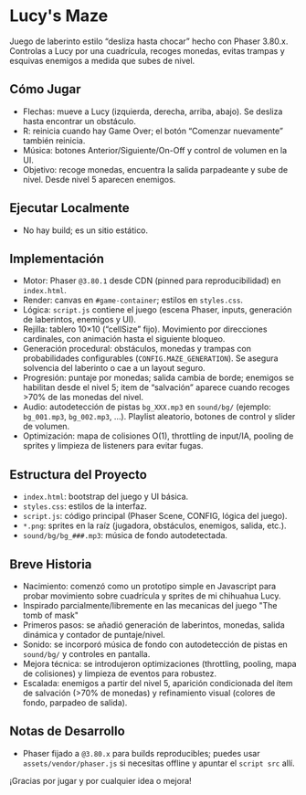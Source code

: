 # Lucy's Maze

Juego de laberinto estilo “desliza hasta chocar” hecho con Phaser 3.80.x. Controlas a Lucy por una cuadrícula, recoges monedas, evitas trampas y esquivas enemigos a medida que subes de nivel.

## Cómo Jugar
- Flechas: mueve a Lucy (izquierda, derecha, arriba, abajo). Se desliza hasta encontrar un obstáculo.
- R: reinicia cuando hay Game Over; el botón “Comenzar nuevamente” también reinicia.
- Música: botones Anterior/Siguiente/On-Off y control de volumen en la UI.
- Objetivo: recoge monedas, encuentra la salida parpadeante y sube de nivel. Desde nivel 5 aparecen enemigos.

## Ejecutar Localmente
- No hay build; es un sitio estático.

## Implementación
- Motor: Phaser `@3.80.1` desde CDN (pinned para reproducibilidad) en `index.html`.
- Render: canvas en `#game-container`; estilos en `styles.css`.
- Lógica: `script.js` contiene el juego (escena Phaser, inputs, generación de laberintos, enemigos y UI).
- Rejilla: tablero 10×10 (“cellSize” fijo). Movimiento por direcciones cardinales, con animación hasta el siguiente bloqueo.
- Generación procedural: obstáculos, monedas y trampas con probabilidades configurables (`CONFIG.MAZE_GENERATION`). Se asegura solvencia del laberinto o cae a un layout seguro.
- Progresión: puntaje por monedas; salida cambia de borde; enemigos se habilitan desde el nivel 5; item de “salvación” aparece cuando recoges >70% de las monedas del nivel.
- Audio: autodetección de pistas `bg_XXX.mp3` en `sound/bg/` (ejemplo: `bg_001.mp3`, `bg_002.mp3`, …). Playlist aleatorio, botones de control y slider de volumen.
- Optimización: mapa de colisiones O(1), throttling de input/IA, pooling de sprites y limpieza de listeners para evitar fugas.

## Estructura del Proyecto
- `index.html`: bootstrap del juego y UI básica.
- `styles.css`: estilos de la interfaz.
- `script.js`: código principal (Phaser Scene, CONFIG, lógica del juego).
- `*.png`: sprites en la raíz (jugadora, obstáculos, enemigos, salida, etc.).
- `sound/bg/bg_###.mp3`: música de fondo autodetectada.


## Breve Historia
- Nacimiento: comenzó como un prototipo simple en Javascript para probar movimiento sobre cuadrícula y sprites de mi chihuahua Lucy.
- Inspirado parcialmente/libremente en las mecanicas del juego "The tomb of mask"
- Primeros pasos: se añadió generación de laberintos, monedas, salida dinámica y contador de puntaje/nivel.
- Sonido: se incorporó música de fondo con autodetección de pistas en `sound/bg/` y controles en pantalla.
- Mejora técnica: se introdujeron optimizaciones (throttling, pooling, mapa de colisiones) y limpieza de eventos para robustez.
- Escalada: enemigos a partir del nivel 5, aparición condicionada del ítem de salvación (>70% de monedas) y refinamiento visual (colores de fondo, parpadeo de salida).

## Notas de Desarrollo
- Phaser fijado a `@3.80.x` para builds reproducibles; puedes usar `assets/vendor/phaser.js` si necesitas offline y apuntar el `script src` allí.

¡Gracias por jugar y por cualquier idea o mejora!
